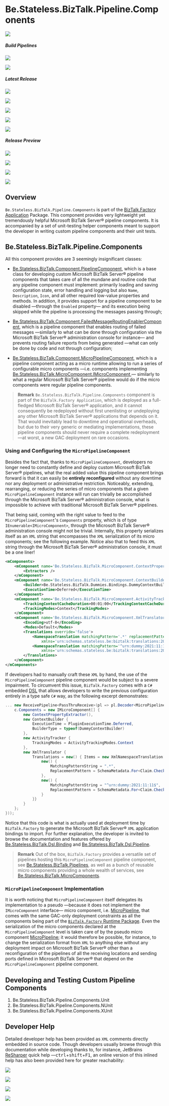 ﻿# Be.Stateless.BizTalk.Pipeline.Components

[![][github.badge]][github]

##### Build Pipelines

[![][pipeline.mr.badge]][pipeline.mr]

[![][pipeline.ci.badge]][pipeline.ci]

##### Latest Release

[![][nuget.badge]][nuget]

[![][nuget.unit.badge]][nuget.unit]

[![][nuget.nunit.badge]][nuget.nunit]

[![][nuget.xunit.badge]][nuget.xunit]

[![][release.badge]][release]

##### Release Preview

[![][nuget.preview.badge]][nuget.preview]

[![][nuget.unit.preview.badge]][nuget.unit.preview]

[![][nuget.nunit.preview.badge]][nuget.nunit.preview]

[![][nuget.xunit.preview.badge]][nuget.xunit.preview]

## Overview

`Be.Stateless.BizTalk.Pipeline.Components` is part of the [BizTalk.Factory Application](./../../Factory/Application/README.md) Package. This component provides very lightweight yet tremendously helpful Microsoft BizTalk Server® pipeline components. It is accompanied by a set of unit-testing helper components meant to support the developer in writing custom pipeline components and their unit tests.

## Be.Stateless.BizTalk.Pipeline.Components

All this component provides are 3 seemingly insignificant classes:

- [Be.Stateless.BizTalk.Component.PipelineComponent][pipeline-component], which is a base class for developing custom Microsoft BizTalk Server® pipeline components that takes care of all the mundane and routine code that any pipeline component must implement: primarily loading and saving configuration state, error handling and logging but also `Name`, `Description`, `Icon`, and all other required low-value properties and methods. In addition, it provides support for a pipeline component to be disabled &mdash;through the `Enabled` property&mdash; and its execution being skipped while the pipeline is processing the messages passing through;

- [Be.Stateless.BizTalk.Component.FailedMessageRoutingEnablerComponent][failed-message-routing-enabler-component], which is a pipeline component that enables routing of failed messages &mdash;similarly to what can be done through configuration via the Microsoft BizTalk Server® administration console for instance&mdash; and prevents routing failure reports from being generated &mdash;what can only be done by code and not through configuration;

- [Be.Stateless.BizTalk.Component.MicroPipelineComponent][micro-pipeline-component], which is a pipeline component acting as a micro runtime allowing to run a series of configurable micro components &mdash;i.e. components implementing [Be.Stateless.BizTalk.MicroComponent.IMicroComponent][i-micro-component],&mdash; similarly to what a regular Microsoft BizTalk Server® pipeline would do if the micro components were regular pipeline components.

> **Remark** `Be.Stateless.BizTalk.Pipeline.Components` component is part of the `BizTalk.Factory Application`, which is deployed as a full-fledged Microsoft BizTalk Server® application, and it cannot consequently be redeployed without first unenlisting or undeploying any other Microsoft BizTalk Server® applications that depends on it. That would inevitably lead to downtime and operational overheads, but due to their very generic or mediating implementations, these pipeline components should never require a complete redeployment &mdash;at worst, a new GAC deployment on rare occasions.

### Using and Configuring the `MicroPipelineComponent`

Besides the fact that, thanks to `MicroPipelineComponent`, developers no longer need to constantly define and deploy custom Microsoft BizTalk Server® pipelines, what the real added value this pipeline component brings forward is that it can easily be **entirely reconfigured** without any downtime nor any deployment or administrative restriction. Noticeably, extending, rearranging, or reducing the series of micro components that a given `MicroPipelineComponent` instance will run can trivially be accomplished through the Microsoft BizTalk Server® administration console, what is impossible to achieve with traditional Microsoft BizTalk Server® pipelines.

That being said, coming with the right value to feed to the `MicroPipelineComponent`'s `Components` property, which is of type `IEnumerable<IMicroComponent>`, through the Microsoft BizTalk Server® administration console might not be trivial. Internally, this property serializes itself as an `XML` string that encompasses the `XML` serialization of its micro components; see the following example. Notice also that to feed this `XML` string through the Microsoft BizTalk Server® administration console, it must be a one liner!

```xml
<mComponents>
    <mComponent name='Be.Stateless.BizTalk.MicroComponent.ContextPropertyExtractor, Be.Stateless.BizTalk.Pipeline.MicroComponents, Version=2.1.0.0, Culture=neutral, PublicKeyToken=3707daa0b119fc14'>
        <Extractors />
    </mComponent>
    <mComponent name='Be.Stateless.BizTalk.MicroComponent.ContextBuilder, Be.Stateless.BizTalk.Pipeline.MicroComponents, Version=2.1.0.0, Culture=neutral, PublicKeyToken=3707daa0b119fc14'>
        <Builder>Be.Stateless.BizTalk.Dummies.Bindings.DummyContextBuilder, Be.Stateless.BizTalk.Dsl.Binding.Dummies, Version=2.1.0.0, Culture=neutral, PublicKeyToken=3707daa0b119fc14</Builder>
        <ExecutionTime>Deferred</ExecutionTime>
    </mComponent>
    <mComponent name='Be.Stateless.BizTalk.MicroComponent.ActivityTracker, Be.Stateless.BizTalk.Activity.Tracking, Version=2.1.0.0, Culture=neutral, PublicKeyToken=3707daa0b119fc14'>
        <TrackingContextCacheDuration>00:01:00</TrackingContextCacheDuration>
        <TrackingModes>Context</TrackingModes>
    </mComponent>
    <mComponent name='Be.Stateless.BizTalk.MicroComponent.XmlTranslator, Be.Stateless.BizTalk.Pipeline.MicroComponents, Version=2.1.0.0, Culture=neutral, PublicKeyToken=3707daa0b119fc14'>
        <Encoding>utf-8</Encoding>
        <Modes>Default</Modes>
        <Translations override='false'>
            <NamespaceTranslation matchingPattern='.*' replacementPattern='urn:schemas.stateless.be:biztalk:claim:2017:04'
                xmlns='urn:schemas.stateless.be:biztalk:translations:2013:07' />
            <NamespaceTranslation matchingPattern='^urn:dummy:2021:11:11$' replacementPattern='urn:schemas.stateless.be:biztalk:claim:2017:04'
                xmlns='urn:schemas.stateless.be:biztalk:translations:2013:07' />
        </Translations>
    </mComponent>
</mComponents>
```

If developers had to manually craft these `XML` by hand, the use of the `MicroPipelineComponent` pipeline component would be subject to a severe impairment. To circumvent this issue, `BizTalk.Factory` comes with a `C#` embedded [DSL][dsl] that allows developers to write the previous configuration entirely in a type safe `C#` way, as the following excerpt demonstrates:

```csharp
... new ReceivePipeline<PassThruReceive>(pl => pl.Decoder<MicroPipelineComponent>(c => {
    c.Components = new IMicroComponent[] {
        new ContextPropertyExtractor(),
        new ContextBuilder {
            ExecutionTime = PluginExecutionTime.Deferred,
            BuilderType = typeof(DummyContextBuilder)
        },
        new ActivityTracker {
            TrackingModes = ActivityTrackingModes.Context
        },
        new XmlTranslator {
            Translations = new() { Items = new XmlNamespaceTranslation[] {
                new() {
                    MatchingPatternString = ".*",
                    ReplacementPattern = SchemaMetadata.For<Claim.CheckOut>().TargetNamespace
                },
                new() {
                    MatchingPatternString = "^urn:dummy:2021:11:11$",
                    ReplacementPattern = SchemaMetadata.For<Claim.CheckIn>().TargetNamespace
                }
            }}
        }
    };
}));
```

Notice that this code is what is actually used at deployment time by `BizTalk.Factory` to generate the Microsoft BizTalk Server® `XML` application bindings to import. For further explanation, the developer is invited to browse the documentation and features offered by [Be.Stateless.BizTalk.Dsl.Binding](./../../Dsl/Binding/README.md) and [Be.Stateless.BizTalk.Dsl.Pipeline](./../../Dsl/Pipeline/README.md).

> **Remark** Out of the box, `BizTalk.Factory` provides a versatile set of pipelines hosting this `MicroPipelineComponent` pipeline component, see [Be.Stateless.BizTalk.Pipelines](./../../Pipelines/README.md), as well as a bunch of reusable micro components providing a whole wealth of services, see [Be.Stateless.BizTalk.MicroComponents](./../MicroComponents/README.md).

### `MicroPipelineComponent` Implementation

It is worth noticing that `MicroPipelineComponent` itself delegates its implementation to a pseudo &mdash;because it does not implement the `IMicroComponent` interface&mdash; micro component, i.e. [MicroPipeline][micro-pipeline], that comes with the same GAC-only deployment constraints as all the components being part of the [`BizTalk.Factory` Runtime Package](./../../Factory/Runtime/README.md). Even the serialization of the micro components declared at the `MicroPipelineComponent` level is taken care of by the pseudo micro component [MicroPipeline][micro-pipeline]; it would therefore be possible, for instance, to change the serialization format from `XML` to anything else without any deployment impact on Microsoft BizTalk Server® other than a reconfiguration of the pipelines of all the receiving locations and sending ports defined in Microsoft BizTalk Server® that depend on the `MicroPipelineComponent` pipeline component.

## Developing and Testing Custom Pipeline Components

1. Be.Stateless.BizTalk.Pipeline.Components.Unit
2. Be.Stateless.BizTalk.Pipeline.Components.NUnit
3. Be.Stateless.BizTalk.Pipeline.Components.XUnit

<!-- TODO -->

## Developer Help

Detailed developer help has been provided as `XML` comments directly embedded in source code. Though developers usually browse through this documentation while developing thanks to, for instance, JetBrains [ReSharper][resharper] quick help &mdash;<kbd>ctrl</kbd>+<kbd>shift</kbd>+<kbd>F1</kbd>, an online version of this inlined help has also been provided here for greater reachability:

[![][help.badge]][help]

[![][help.unit.badge]][help.unit]

[![][help.nunit.badge]][help.nunit]

[![][help.xunit.badge]][help.xunit]

<!-- badges -->

[doc.main.badge]: https://img.shields.io/static/v1?label=BizTalk.Factory%20SDK&message=User's%20Guide&color=8CA1AF&logo=readthedocs
[doc.main]: https://www.stateless.be/ "BizTalk.Factory SDK User's Guide"
[doc.this.badge]: https://img.shields.io/static/v1?label=Be.Stateless.BizTalk.Pipeline.Components&message=User's%20Guide&color=8CA1AF&logo=readthedocs
[doc.this]: https://www.stateless.be/BizTalk/Pipeline/Components "Be.Stateless.BizTalk.Pipeline.Components User's Guide"
[github.badge]: https://img.shields.io/static/v1?label=Repository&message=Be.Stateless.BizTalk.Pipeline.Components&logo=github
[github]: https://github.com/icraftsoftware/Be.Stateless.BizTalk.Pipeline.Components "Be.Stateless.BizTalk.Pipeline.Components GitHub Repository"
[help.badge]: https://img.shields.io/static/v1?label=Be.Stateless.BizTalk.Pipeline.Components&message=Developer%20Help&color=8CA1AF&logo=microsoftacademic
[help]: https://github.com/icraftsoftware/biztalk.factory.github.io/blob/master/Help/BizTalk/Pipeline/Components/README.md "Be.Stateless.BizTalk.Pipeline.Components Developer Help"
[help.nunit.badge]: https://img.shields.io/static/v1?label=Be.Stateless.BizTalk.Pipeline.Components.NUnit&message=Developer%20Help&color=8CA1AF&logo=microsoftacademic
[help.nunit]: https://github.com/icraftsoftware/biztalk.factory.github.io/blob/master/Help/BizTalk/Pipeline/Components/NUnit/README.md "Be.Stateless.BizTalk.Pipeline.Components.NUnit Developer Help"
[help.unit.badge]: https://img.shields.io/static/v1?label=Be.Stateless.BizTalk.Pipeline.Components.Unit&message=Developer%20Help&color=8CA1AF&logo=microsoftacademic
[help.unit]: https://github.com/icraftsoftware/biztalk.factory.github.io/blob/master/Help/BizTalk/Pipeline/Components/Unit/README.md "Be.Stateless.BizTalk.Pipeline.Components.Unit Developer Help"
[help.xunit.badge]: https://img.shields.io/static/v1?label=Be.Stateless.BizTalk.Pipeline.Components.XUnit&message=Developer%20Help&color=8CA1AF&logo=microsoftacademic
[help.xunit]: https://github.com/icraftsoftware/biztalk.factory.github.io/blob/master/Help/BizTalk/Pipeline/Components/XUnit/README.md "Be.Stateless.BizTalk.Pipeline.Components.XUnit Developer Help"
[nuget.badge]: https://img.shields.io/nuget/v/Be.Stateless.BizTalk.Pipeline.Components.svg?label=Be.Stateless.BizTalk.Pipeline.Components&style=flat&logo=nuget
[nuget]: https://www.nuget.org/packages/Be.Stateless.BizTalk.Pipeline.Components "Be.Stateless.BizTalk.Pipeline.Components NuGet Package"
[nuget.preview.badge]: https://badge-factory.azurewebsites.net/package/icraftsoftware/be.stateless/BizTalk.Factory.Preview/Be.Stateless.BizTalk.Pipeline.Components?logo=nuget
[nuget.preview]: https://dev.azure.com/icraftsoftware/be.stateless/_packaging?_a=package&feed=BizTalk.Factory.Preview&package=Be.Stateless.BizTalk.Pipeline.Components&protocolType=NuGet "Be.Stateless.BizTalk.Pipeline.Components Preview NuGet Package"
[nuget.nunit.badge]: https://img.shields.io/nuget/v/Be.Stateless.BizTalk.Pipeline.Components.NUnit.svg?label=Be.Stateless.BizTalk.Pipeline.Components.NUnit&style=flat&logo=nuget
[nuget.nunit]: https://www.nuget.org/packages/Be.Stateless.BizTalk.Pipeline.Components.NUnit "Be.Stateless.BizTalk.Pipeline.Components.NUnit NuGet Package"
[nuget.nunit.preview.badge]: https://badge-factory.azurewebsites.net/package/icraftsoftware/be.stateless/BizTalk.Factory.Preview/Be.Stateless.BizTalk.Pipeline.Components.NUnit?logo=nuget
[nuget.nunit.preview]: https://dev.azure.com/icraftsoftware/be.stateless/_packaging?_a=package&feed=BizTalk.Factory.Preview&package=Be.Stateless.BizTalk.Pipeline.Components.NUnit&protocolType=NuGet "Be.Stateless.BizTalk.Pipeline.Components.NUnit Preview NuGet Package"
[nuget.unit.badge]: https://img.shields.io/nuget/v/Be.Stateless.BizTalk.Pipeline.Components.Unit.svg?label=Be.Stateless.BizTalk.Pipeline.Components.Unit&style=flat&logo=nuget
[nuget.unit]: https://www.nuget.org/packages/Be.Stateless.BizTalk.Pipeline.Components.Unit "Be.Stateless.BizTalk.Pipeline.Components.Unit NuGet Package"
[nuget.unit.preview.badge]: https://badge-factory.azurewebsites.net/package/icraftsoftware/be.stateless/BizTalk.Factory.Preview/Be.Stateless.BizTalk.Pipeline.Components.Unit?logo=nuget
[nuget.unit.preview]: https://dev.azure.com/icraftsoftware/be.stateless/_packaging?_a=package&feed=BizTalk.Factory.Preview&package=Be.Stateless.BizTalk.Pipeline.Components.Unit&protocolType=NuGet "Be.Stateless.BizTalk.Pipeline.Components.Unit Preview NuGet Package"
[nuget.xunit.badge]: https://img.shields.io/nuget/v/Be.Stateless.BizTalk.Pipeline.Components.XUnit.svg?label=Be.Stateless.BizTalk.Pipeline.Components.XUnit&style=flat&logo=nuget
[nuget.xunit]: https://www.nuget.org/packages/Be.Stateless.BizTalk.Pipeline.Components.XUnit "Be.Stateless.BizTalk.Pipeline.Components.XUnit NuGet Package"
[nuget.xunit.preview.badge]: https://badge-factory.azurewebsites.net/package/icraftsoftware/be.stateless/BizTalk.Factory.Preview/Be.Stateless.BizTalk.Pipeline.Components.XUnit?logo=nuget
[nuget.xunit.preview]: https://dev.azure.com/icraftsoftware/be.stateless/_packaging?_a=package&feed=BizTalk.Factory.Preview&package=Be.Stateless.BizTalk.Pipeline.Components.XUnit&protocolType=NuGet "Be.Stateless.BizTalk.Pipeline.Components.XUnit Preview NuGet Package"
[pipeline.ci.badge]: https://dev.azure.com/icraftsoftware/be.stateless/_apis/build/status/Be.Stateless.BizTalk.Pipeline.Components%20Continuous%20Integration?branchName=master&label=Continuous%20Integration%20Build
[pipeline.ci]: https://dev.azure.com/icraftsoftware/be.stateless/_build/latest?definitionId=37&branchName=master "Be.Stateless.BizTalk.Pipeline.Components Continuous Integration Build Pipeline"
[pipeline.mr.badge]: https://dev.azure.com/icraftsoftware/be.stateless/_apis/build/status/Be.Stateless.BizTalk.Pipeline.Components%20Manual%20Release?branchName=master&label=Manual%20Release%20Build
[pipeline.mr]: https://dev.azure.com/icraftsoftware/be.stateless/_build/latest?definitionId=38&branchName=master "Be.Stateless.BizTalk.Pipeline.Components Manual Release Build Pipeline"
[release.badge]: https://img.shields.io/github/v/release/icraftsoftware/Be.Stateless.BizTalk.Pipeline.Components?label=Release&logo=github
[release]: https://github.com/icraftsoftware/Be.Stateless.BizTalk.Pipeline.Components/releases/latest "Be.Stateless.BizTalk.Pipeline.Components Release"

<!-- links -->

[dsl]: https://en.wikipedia.org/wiki/Domain-specific_language "Domain-Specific Language"
[failed-message-routing-enabler-component]: https://github.com/icraftsoftware/Be.Stateless.BizTalk.Pipeline.Components/blob/master/src/Be.Stateless.BizTalk.Pipeline.Components/Component/FailedMessageRoutingEnablerComponent.cs
[i-micro-component]: https://github.com/icraftsoftware/Be.Stateless.BizTalk.Pipeline.MicroComponents/blob/master/src/Be.Stateless.BizTalk.Pipeline.MicroComponents/MicroComponent/IMicroComponent.cs
[micro-pipeline-component]: https://github.com/icraftsoftware/Be.Stateless.BizTalk.Pipeline.Components/blob/master/src/Be.Stateless.BizTalk.Pipeline.Components/Component/MicroPipelineComponent.cs
[micro-pipeline]: https://github.com/icraftsoftware/Be.Stateless.BizTalk.Pipeline.MicroComponents/blob/master/src/Be.Stateless.BizTalk.Pipeline.MicroComponents/MicroComponent/MicroPipeline.cs
[pipeline-component]: https://github.com/icraftsoftware/Be.Stateless.BizTalk.Pipeline.Components/blob/master/src/Be.Stateless.BizTalk.Pipeline.Components/Component/PipelineComponent.cs
[resharper]: https://www.jetbrains.com/resharper/

<!--
cSpell:ignore biztalk typeof undeploying unenlisting
-->
